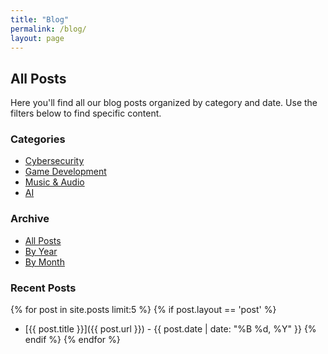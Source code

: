 ```yaml
---
title: "Blog"
permalink: /blog/
layout: page
---
```


## All Posts

Here you'll find all our blog posts organized by category and date. Use the filters below to find specific content.

### Categories
- [Cybersecurity](/blog/category/cybersecurity/)
- [Game Development](/blog/category/game-dev/)
- [Music & Audio](/blog/category/music/)
- [AI](/blog/category/ai/)

### Archive
- [All Posts](/blog/archive/)
- [By Year](/blog/year-archive/)
- [By Month](/blog/month-archive/)

### Recent Posts
{% for post in site.posts limit:5 %}
  {% if post.layout == 'post' %}
- [{{ post.title }}]({{ post.url }}) - {{ post.date | date: "%B %d, %Y" }}
  {% endif %}
{% endfor %} 